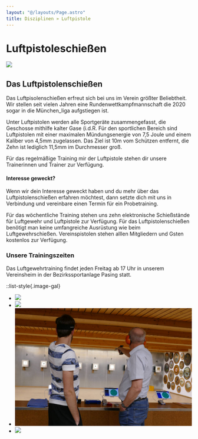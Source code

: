 ```yaml
---
layout: "@/layouts/Page.astro"
title: Disziplinen » Luftpistole
---
```


# Luftpistole&shy;schießen

![](/images/uploads/dsc03326.jpg)

## Das Luftpistolenschießen

Das Luftpisolenschießen erfreut sich bei uns im Verein größter Beliebtheit. Wir stellen seit vielen Jahren eine Rundenwettkampfmannschaft die 2020 sogar in die München_liga aufgstiegen ist.

Unter Luftpistolen werden alle Sportgeräte zusammengefasst, die Geschosse mithilfe kalter Gase (i.d.R. Für den sportlichen Bereich sind Luftpistolen mit einer maximalen Mündungsenergie von 7,5 Joule und einem Kaliber von 4,5mm zugelassen. Das Ziel ist 10m vom Schützen entfernt, die Zehn ist lediglich 11,5mm im Durchmesser groß.

Für das regelmäßige Training mir der Luftpistole stehen dir unsere Trainerinnen und Trainer zur Verfügung.

#### Interesse geweckt?

Wenn wir dein Interesse geweckt haben und du mehr über das Luftpistolenschießen erfahren möchtest, dann setzte dich mit uns in Verbindung und vereinbare einen Termin für ein Probetraining.

Für das wöchentliche Training stehen uns zehn elektronische Schießstände für Luftgewehr und Luftpistole zur Verfügung. Für das Luftpistolenschießen benötigt man keine umfangreiche Ausrüstung wie beim Luftgewehrschießen. Vereinspistolen stehen alllen Mitgliedern und Gsten kostenlos zur Verfügung.

### Unsere Trainingszeiten

Das Luftgewehrtraining findet jeden Freitag ab 17 Uhr in unserem Vereinsheim in der Bezirkssportanlage Pasing statt.

::list-style{.image-gal}

- ![](/images/uploads/dsc03333.jpg)
- ![](/images/uploads/dsc03348.jpg)
- ![](/images/uploads/luftpistole.jpg)
- ![](/images/uploads/dsc03410.jpg)
